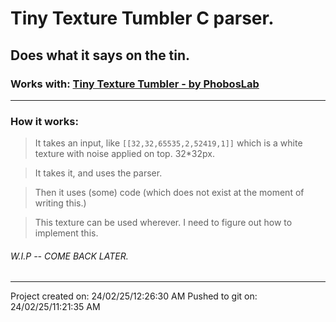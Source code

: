 # Tiny Texture Tumbler C parser.

## Does what it says on the tin.
### Works with: [Tiny Texture Tumbler - by PhobosLab](https://github.com/phoboslab/ttt)

---

### How it works:

> It takes an input, like `[[32,32,65535,2,52419,1]]` which is a white texture with noise applied on top. 32*32px. 

> It takes it, and uses the parser.

> Then it uses (some) code (which does not exist at the moment of writing this.)

> This texture can be used wherever. I need to figure out how to implement this. 

###### W.I.P -- COME BACK LATER. 
---

Project created on: 24/02/25/12:26:30 AM
Pushed to git on: 24/02/25/11:21:35 AM  
